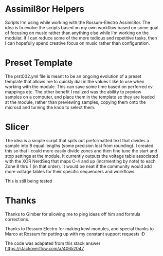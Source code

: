 # Assimil8or Helpers

Scripts I'm using while working with the Rossum-Electro Assimil8or.  The idea is to evolve the scripts based on my own workflow based on some goal of focusing on music rather than anything else while I'm working on the modular.  If I can reduce some of the more tedious and repetitive tasks, then I can hopefully spend creative focus on music rather than configuration.

# Preset Template

The prst002.yml file is meant to be an ongoing evolution of a preset template that allows me to quickly dial in the values I like to use when working with the module.  This can save some time based on perferred cv mappings etc.  The other benefit I realized was the ability to preview samples on a computer, and place them in the template so they are loaded at the module, rather than previewing samples, copying them onto the microsd and turning the knob to select them.

# Slicer

The idea is a simple script that spits out preformatted text that divides a sample into 8 equal lengths (some precision lost from rounding).  I created this so that I could more easily divide zones and then fine tune the start and stop settings at the module.  It currently outputs the voltage table associated with the XOR NerdSeq that maps C-4 and up (incrmenting by note) to each Zone 8 thru 1 (in that order).  It would be neat if the community would add more voltage tables for their specific sequencers and workflows.

This is still being tested

# Thanks

Thanks to Gimber for allowing me to ping ideas off him and formula corrections.

Thanks to Rossum Electro for making kewl modules, and special thanks to Marco at Rossum for putting up with my constant support requests :D

The code was adapated from this stack answer https://stackoverflow.com/a/40652047
